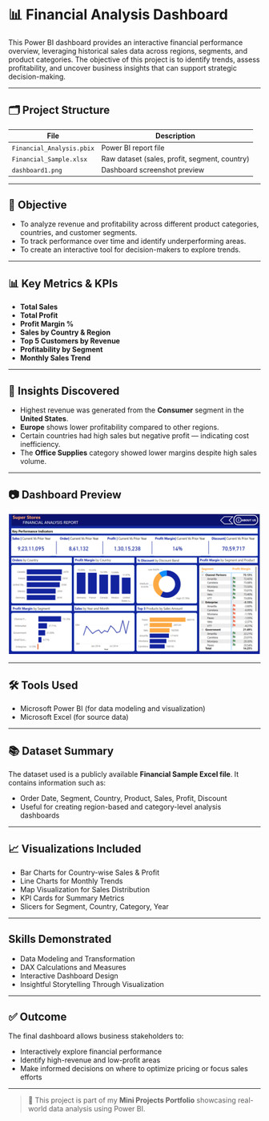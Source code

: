 # 📊 Financial Analysis Dashboard

This Power BI dashboard provides an interactive financial performance overview, leveraging historical sales data across regions, segments, and product categories. The objective of this project is to identify trends, assess profitability, and uncover business insights that can support strategic decision-making.

---

## 🗂️ Project Structure

| File | Description |
|------|-------------|
| `Financial_Analysis.pbix` | Power BI report file |
| `Financial_Sample.xlsx` | Raw dataset (sales, profit, segment, country) |
| `dashboard1.png` | Dashboard screenshot preview |

---

## 📌 Objective

- To analyze revenue and profitability across different product categories, countries, and customer segments.
- To track performance over time and identify underperforming areas.
- To create an interactive tool for decision-makers to explore trends.

---

## 📊 Key Metrics & KPIs

- **Total Sales**
- **Total Profit**
- **Profit Margin %**
- **Sales by Country & Region**
- **Top 5 Customers by Revenue**
- **Profitability by Segment**
- **Monthly Sales Trend**

---

## 📌 Insights Discovered

- Highest revenue was generated from the **Consumer** segment in the **United States**.
- **Europe** shows lower profitability compared to other regions.
- Certain countries had high sales but negative profit — indicating cost inefficiency.
- The **Office Supplies** category showed lower margins despite high sales volume.

---

## 📷 Dashboard Preview

![Financial Dashboard](dashboard1.png)

---

## 🛠 Tools Used

- Microsoft Power BI (for data modeling and visualization)
- Microsoft Excel (for source data)

---

## 📚 Dataset Summary

The dataset used is a publicly available **Financial Sample Excel file**. It contains information such as:

- Order Date, Segment, Country, Product, Sales, Profit, Discount
- Useful for creating region-based and category-level analysis dashboards

---

## 📈 Visualizations Included

- Bar Charts for Country-wise Sales & Profit
- Line Charts for Monthly Trends
- Map Visualization for Sales Distribution
- KPI Cards for Summary Metrics
- Slicers for Segment, Country, Category, Year

---

##  Skills Demonstrated

- Data Modeling and Transformation
- DAX Calculations and Measures
- Interactive Dashboard Design
- Insightful Storytelling Through Visualization

---

## ✅ Outcome

The final dashboard allows business stakeholders to:
- Interactively explore financial performance
- Identify high-revenue and low-profit areas
- Make informed decisions on where to optimize pricing or focus sales efforts

---

> 🚀 This project is part of my **Mini Projects Portfolio** showcasing real-world data analysis using Power BI.
